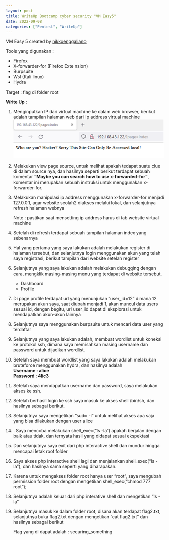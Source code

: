 ```yaml
---
layout: post
title: WriteUp Bootcamp cyber security "VM Easy5"
date: 2022-09-08
categories: ["Pentest", "WriteUp"]
---
```


VM Easy 5 created by [nikkoenggaliano](https://github.com/nikkoenggaliano)

Tools yang digunakan :
- Firefox
- X-forwarder-for (Firefox Exte  nsion)
- Burpsuite
- Wsl (Kali linux)
- Hydra

Target : flag di folder root

<b>Write Up</b> :

1. Menginputkan IP dari virtual machine ke dalam web browser, berikut adalah tampilan halaman web dari Ip address virtual machine
   <br>
   ![01](/assets/easy5/01.png?raw=true)

2. Melakukan view page source, untuk melihat apakah tedapat suatu clue di dalam source nya, dan hasilnya seperti berikut terdapat sebuah komentar <b>“Maybe you can search how to use x-forwarded-for”</b>, komentar ini merupakan sebuah instruksi untuk menggunakan x-forwarder-for.
   <br>
3. Melakukan manipulasi ip address menggunakan x-forwarder-for menjadi 127.0.0.1, agar website seolah2 diakses melalui lokal, dan selanjutnya refresh halaman webnya

    Note : pastikan saat mensetting ip address harus di tab website virtual machine

4. Setelah di refresh terdapat sebuah tampilan halaman index yang sebenarnya
5. Hal yang pertama yang saya lakukan adalah melakukan register di halaman tersebut, dan selanjutnya login menggunakan akun yang telah saya registrasi, berikut tampilan dari website setelah register
6. Selanjutnya yang saya lakukan adalah melakukan debugging dengan cara, mengklik masing-masing menu yang terdapat di website tersebut.
   - Dashboard
   - Profile
  
7. Di page profile terdapat url yang menunjukan “user_id=12” dimana 12 merupakan akun saya, saat diubah menjadi 1, akan muncul data users sesuai id, dengan begitu, url user_id dapat di eksplorasi untuk mendapatkan akun-akun lainnya
   
8. Selanjutnya saya menggunakan burpsuite untuk mencari data user yang terdaftar
   
9.  Selanjutnya yang saya lakukan adalah, membuat wordlist untuk koneksi ke protokol
ssh, dimana saya memisahkan masing username dan password untuk dijadikan
wordlist.
10. Setelah saya membuat wordlist yang saya lakukan adalah melakukan bruteforce
menggunakan hydra, dan hasilnya adalah<br>
<b>Username : alice <br>
Password : 4lic3</b>

11. Setelah saya mendapatkan username dan password, saya melakukan akses ke ssh.

12.  Setelah berhasil login ke ssh saya masuk ke akses shell /bin/sh, dan hasilnya
sebagai berikut.

13. Selanjutnya saya mengetikan “sudo -l” untuk melihat akses apa saja yang bisa
dilakukan dengan user alice

14. . Saya mencoba melakukan shell_exec(“ls -la”) apakah berjalan dengan baik atau
tidak, dan ternyata hasil yang didapat sesuai ekspektasi

15. Dan selanjutnya saya exit dari php interactive shell dan mundur hingga mencapai
letak root folder

16.  Saya akses php interactive shell lagi dan menjalankan shell_exec(“ls -la”), dan
hasilnya sama seperti yang diharapakan.

17. Karena untuk mengakses folder root hanya user “root”, saya mengubah permission
folder root dengan mengetikan shell_exec(“chmod 777 root”);

18. Selanjutnya adalah keluar dari php interative shell dan mengetikan “ls -la”

19. Selanjutnya masuk ke dalam folder root, disana akan terdapat flag2.txt, selanjutnya
buka flag2.txt dengan mengetikan “cat flag2.txt” dan hasilnya sebagai berikut


    Flag yang di dapat adalah : securing_something


